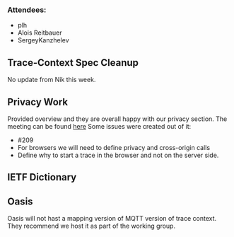 ### Attendees:

* plh
* Alois Reitbauer
* SergeyKanzhelev


## Trace-Context Spec Cleanup

No update from Nik this week. 

## Privacy Work

Provided overview and they are overall happy with our privacy section. The meeting can be found [here](https://github.com/w3c/distributed-tracing-wg/blob/master/meeting_notes/2018-11-29.md) Some issues were created out of it:

*  #209 
* For browsers we will need to define privacy and cross-origin calls
* Define why to start a trace in the browser and not on the server side. 

## IETF Dictionary 

## Oasis

Oasis will not hast a mapping version of MQTT version of trace context. They recommend we host it as part of the working group. 
